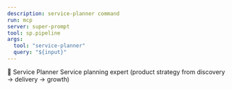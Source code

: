 ```yaml
---
description: service-planner command
run: mcp
server: super-prompt
tool: sp.pipeline
args:
  tool: "service-planner"
  query: "${input}"
---
```


🧭 Service Planner Service planning expert (product strategy from discovery →
delivery → growth)
